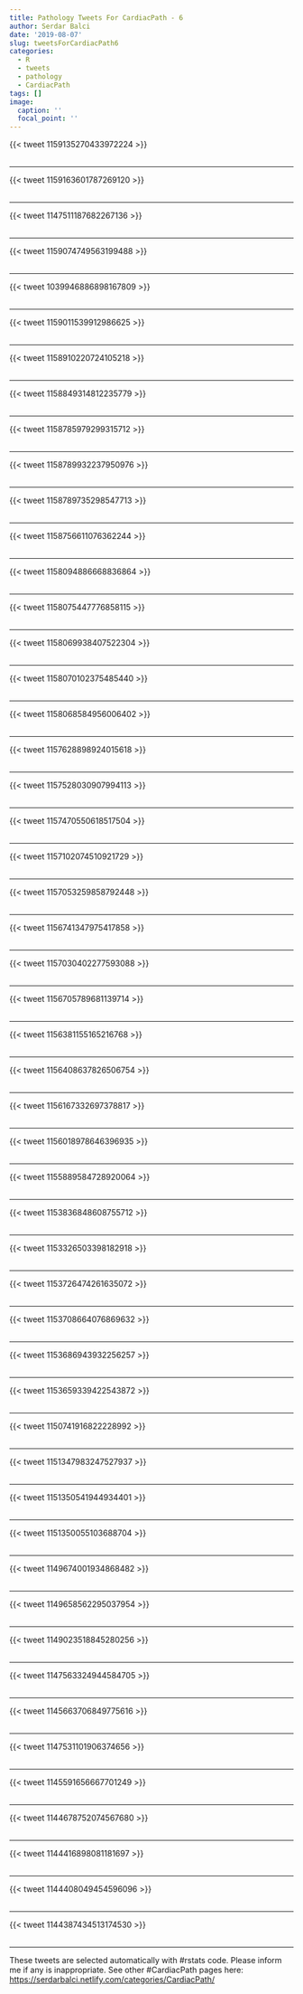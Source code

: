 ```yaml
---
title: Pathology Tweets For CardiacPath - 6
author: Serdar Balci
date: '2019-08-07'
slug: tweetsForCardiacPath6
categories:
  - R
  - tweets
  - pathology
  - CardiacPath
tags: []
image:
  caption: ''
  focal_point: ''
---
```



{{< tweet 1159135270433972224 >}}
<br>
<br>
<hr>
{{< tweet 1159163601787269120 >}}
<br>
<br>
<hr>
{{< tweet 1147511187682267136 >}}
<br>
<br>
<hr>
{{< tweet 1159074749563199488 >}}
<br>
<br>
<hr>
{{< tweet 1039946886898167809 >}}
<br>
<br>
<hr>
{{< tweet 1159011539912986625 >}}
<br>
<br>
<hr>
{{< tweet 1158910220724105218 >}}
<br>
<br>
<hr>
{{< tweet 1158849314812235779 >}}
<br>
<br>
<hr>
{{< tweet 1158785979299315712 >}}
<br>
<br>
<hr>
{{< tweet 1158789932237950976 >}}
<br>
<br>
<hr>
{{< tweet 1158789735298547713 >}}
<br>
<br>
<hr>
{{< tweet 1158756611076362244 >}}
<br>
<br>
<hr>
{{< tweet 1158094886668836864 >}}
<br>
<br>
<hr>
{{< tweet 1158075447776858115 >}}
<br>
<br>
<hr>
{{< tweet 1158069938407522304 >}}
<br>
<br>
<hr>
{{< tweet 1158070102375485440 >}}
<br>
<br>
<hr>
{{< tweet 1158068584956006402 >}}
<br>
<br>
<hr>
{{< tweet 1157628898924015618 >}}
<br>
<br>
<hr>
{{< tweet 1157528030907994113 >}}
<br>
<br>
<hr>
{{< tweet 1157470550618517504 >}}
<br>
<br>
<hr>
{{< tweet 1157102074510921729 >}}
<br>
<br>
<hr>
{{< tweet 1157053259858792448 >}}
<br>
<br>
<hr>
{{< tweet 1156741347975417858 >}}
<br>
<br>
<hr>
{{< tweet 1157030402277593088 >}}
<br>
<br>
<hr>
{{< tweet 1156705789681139714 >}}
<br>
<br>
<hr>
{{< tweet 1156381155165216768 >}}
<br>
<br>
<hr>
{{< tweet 1156408637826506754 >}}
<br>
<br>
<hr>
{{< tweet 1156167332697378817 >}}
<br>
<br>
<hr>
{{< tweet 1156018978646396935 >}}
<br>
<br>
<hr>
{{< tweet 1155889584728920064 >}}
<br>
<br>
<hr>
{{< tweet 1153836848608755712 >}}
<br>
<br>
<hr>
{{< tweet 1153326503398182918 >}}
<br>
<br>
<hr>
{{< tweet 1153726474261635072 >}}
<br>
<br>
<hr>
{{< tweet 1153708664076869632 >}}
<br>
<br>
<hr>
{{< tweet 1153686943932256257 >}}
<br>
<br>
<hr>
{{< tweet 1153659339422543872 >}}
<br>
<br>
<hr>
{{< tweet 1150741916822228992 >}}
<br>
<br>
<hr>
{{< tweet 1151347983247527937 >}}
<br>
<br>
<hr>
{{< tweet 1151350541944934401 >}}
<br>
<br>
<hr>
{{< tweet 1151350055103688704 >}}
<br>
<br>
<hr>
{{< tweet 1149674001934868482 >}}
<br>
<br>
<hr>
{{< tweet 1149658562295037954 >}}
<br>
<br>
<hr>
{{< tweet 1149023518845280256 >}}
<br>
<br>
<hr>
{{< tweet 1147563324944584705 >}}
<br>
<br>
<hr>
{{< tweet 1145663706849775616 >}}
<br>
<br>
<hr>
{{< tweet 1147531101906374656 >}}
<br>
<br>
<hr>
{{< tweet 1145591656667701249 >}}
<br>
<br>
<hr>
{{< tweet 1144678752074567680 >}}
<br>
<br>
<hr>
{{< tweet 1144416898081181697 >}}
<br>
<br>
<hr>
{{< tweet 1144408049454596096 >}}
<br>
<br>
<hr>
{{< tweet 1144387434513174530 >}}
<br>
<br>
<hr>


These tweets are selected automatically with #rstats code. Please inform me if any is inappropriate.
See other #CardiacPath pages here: https://serdarbalci.netlify.com/categories/CardiacPath/
